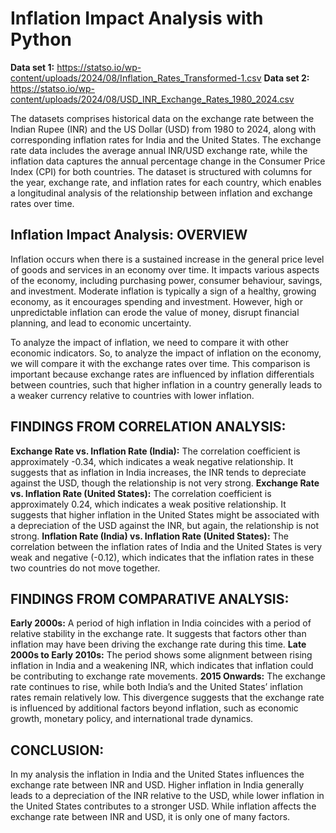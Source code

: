 # Inflation Impact Analysis with Python

**Data set 1:** https://statso.io/wp-content/uploads/2024/08/Inflation_Rates_Transformed-1.csv
**Data set 2:** https://statso.io/wp-content/uploads/2024/08/USD_INR_Exchange_Rates_1980_2024.csv

The datasets comprises historical data on the exchange rate between the Indian Rupee (INR) and the US Dollar (USD) from 1980 to 2024, along with corresponding inflation rates for India and the United States. The exchange rate data includes the average annual INR/USD exchange rate, while the inflation data captures the annual percentage change in the Consumer Price Index (CPI) for both countries. The dataset is structured with columns for the year, exchange rate, and inflation rates for each country, which enables a longitudinal analysis of the relationship between inflation and exchange rates over time.

## Inflation Impact Analysis: OVERVIEW
Inflation occurs when there is a sustained increase in the general price level of goods and services in an economy over time. It impacts various aspects of the economy, including purchasing power, consumer behaviour, savings, and investment. Moderate inflation is typically a sign of a healthy, growing economy, as it encourages spending and investment. However, high or unpredictable inflation can erode the value of money, disrupt financial planning, and lead to economic uncertainty.

To analyze the impact of inflation, we need to compare it with other economic indicators. So, to analyze the impact of inflation on the economy, we will compare it with the exchange rates over time. This comparison is important because exchange rates are influenced by inflation differentials between countries, such that higher inflation in a country generally leads to a weaker currency relative to countries with lower inflation.


## FINDINGS FROM CORRELATION ANALYSIS:
**Exchange Rate vs. Inflation Rate (India):** The correlation coefficient is approximately -0.34, which indicates a weak negative relationship. It suggests that as inflation in India increases, the INR tends to depreciate against the USD, though the relationship is not very strong.
**Exchange Rate vs. Inflation Rate (United States):** The correlation coefficient is approximately 0.24, which indicates a weak positive relationship. It suggests that higher inflation in the United States might be associated with a depreciation of the USD against the INR, but again, the relationship is not strong.
**Inflation Rate (India) vs. Inflation Rate (United States):** The correlation between the inflation rates of India and the United States is very weak and negative (-0.12), which indicates that the inflation rates in these two countries do not move together.

## FINDINGS FROM COMPARATIVE ANALYSIS:
**Early 2000s:** A period of high inflation in India coincides with a period of relative stability in the exchange rate. It suggests that factors other than inflation may have been driving the exchange rate during this time.
**Late 2000s to Early 2010s:** The period shows some alignment between rising inflation in India and a weakening INR, which indicates that inflation could be contributing to exchange rate movements.
**2015 Onwards:** The exchange rate continues to rise, while both India’s and the United States’ inflation rates remain relatively low. This divergence suggests that the exchange rate is influenced by additional factors beyond inflation, such as economic growth, monetary policy, and international trade dynamics.

## CONCLUSION:
In my analysis the inflation in India and the United States influences the exchange rate between INR and USD. Higher inflation in India generally leads to a depreciation of the INR relative to the USD, while lower inflation in the United States contributes to a stronger USD. While inflation affects the exchange rate between INR and USD, it is only one of many factors.

